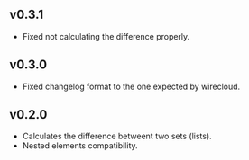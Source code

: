 ## v0.3.1

- Fixed not calculating the difference properly.

## v0.3.0

- Fixed changelog format to the one expected by wirecloud.

## v0.2.0

- Calculates the difference betweent two sets (lists).
- Nested elements compatibility.
